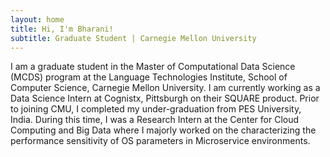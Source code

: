 ```yaml
---
layout: home
title: Hi, I'm Bharani!
subtitle: Graduate Student | Carnegie Mellon University
---
```

I am a graduate student in the Master of Computational Data Science (MCDS) program at the 
Language Technologies Institute, School of Computer Science, Carnegie Mellon University.
I am currently working as a Data Science Intern at Cognistx, Pittsburgh on their SQUARE product.
Prior to joining CMU, I completed my under-graduation from PES University, India. 
During this time, I was a Research Intern at the Center for Cloud Computing and Big Data where I majorly worked on 
the characterizing the performance sensitivity of OS parameters in Microservice environments.

